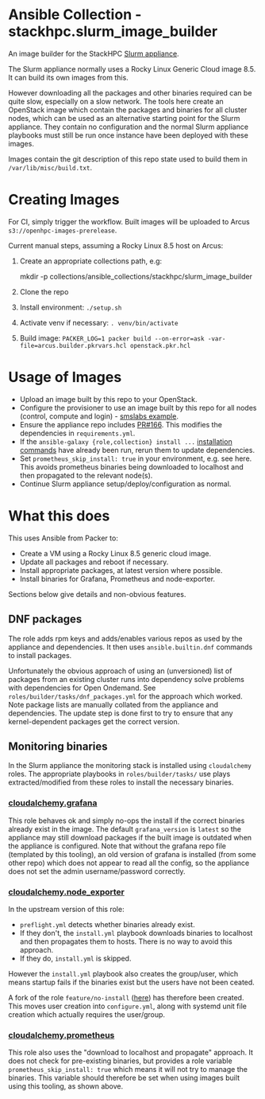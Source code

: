 # Ansible Collection - stackhpc.slurm_image_builder

An image builder for the StackHPC [Slurm appliance](https://github.com/stackhpc/ansible-slurm-appliance/).

The Slurm appliance normally uses a Rocky Linux Generic Cloud image 8.5. It can build its own images from this.

However downloading all the packages and other binaries required can be quite slow, especially on a slow network. The tools here create an OpenStack image which contain the packages and binaries for all cluster nodes, which can be used as an alternative starting point for the Slurm appliance. They contain no configuration and the normal Slurm appliance playbooks must still be run once instance have been deployed with these images.

Images contain the git description of this repo state used to build them in `/var/lib/misc/build.txt`.

# Creating Images

For CI, simply trigger the workflow. Built images will be uploaded to Arcus `s3://openhpc-images-prerelease`.

Current manual steps, assuming a Rocky Linux 8.5 host on Arcus:

1. Create an appropriate collections path, e.g:

    mkdir -p collections/ansible_collections/stackhpc/slurm_image_builder

1. Clone the repo
1. Install environment: `./setup.sh`
1. Activate venv if necessary: `. venv/bin/activate`
1. Build image: `PACKER_LOG=1 packer build --on-error=ask -var-file=arcus.builder.pkrvars.hcl openstack.pkr.hcl`

# Usage of Images

- Upload an image built by this repo to your OpenStack.
- Configure the provisioner to use an image built by this repo for all nodes (control, compute and login) - [smslabs example](https://github.com/stackhpc/ansible-slurm-appliance/commit/cc362e573f07829bcd6eb6475667cbf4ba26b58d).
- Ensure the appliance repo includes [PR#166](https://github.com/stackhpc/ansible-slurm-appliance/pull/166). This modifies the dependencies in `requirements.yml`.
- If the `ansible-galaxy {role,collection} install ...` [installation commands](https://github.com/stackhpc/ansible-slurm-appliance/#installation-on-deployment-host) have already been run, rerun them to update dependencies.
- Set `prometheus_skip_install: true` in your environment, e.g. see here. This avoids prometheus binaries being downloaded to localhost and then propagated to the relevant node(s).
- Continue Slurm appliance setup/deploy/configuration as normal.

# What this does
This uses Ansible from Packer to:
- Create a VM using a Rocky Linux 8.5 generic cloud image.
- Update all packages and reboot if necessary.
- Install appropriate packages, at latest version where possible.
- Install binaries for Grafana, Prometheus and node-exporter.

Sections below give details and non-obvious features.

## DNF packages

The role adds rpm keys and adds/enables various repos as used by the appliance and dependencies. It then uses `ansible.builtin.dnf` commands to install packages.

Unfortunately the obvious approach of using an (unversioned) list of packages from an existing cluster runs into dependency solve problems with dependencies for Open Ondemand. See `roles/builder/tasks/dnf_packages.yml` for the approach which worked. Note package lists are manually collated from the appliance and dependencies. The update step is done first to try to ensure that any kernel-dependent packages get the correct version.

## Monitoring binaries
In the Slurm appliance the monitoring stack is installed using `cloudalchemy` roles. The appropriate playbooks in `roles/builder/tasks/` use plays extracted/modified from these roles to install the necessary binaries.

### [cloudalchemy.grafana](https://github.com/cloudalchemy/ansible-grafana)

This role behaves ok and simply no-ops the install if the correct binaries already exist in the image. The default `grafana_version` is `latest` so the appliance may still download packages if the built image is outdated when the appliance is configured. Note that without the grafana repo file (templated by this tooling), an old version of grafana is installed (from some other repo) which does not appear to read all the config, so the appliance does not set the admin username/password correctly.

### [cloudalchemy.node_exporter](https://github.com/cloudalchemy/ansible-node-exporter)

In the upstream version of this role:
- `preflight.yml` detects whether binaries already exist.
- If they don't, the `install.yml` playbook downloads binaries to localhost and then propagates them to hosts. There is no way to avoid this approach.
- If they do, `install.yml` is skipped.

However the `install.yml` playbook also creates the group/user, which means startup fails if the binaries exist but the users have not been ceated.

A fork of the role `feature/no-install` ([here](https://github.com/stackhpc/ansible-node-exporter/tree/feature/no-install)) has therefore been created. This moves user creation into `configure.yml`, along with systemd unit file creation which actually requires the user/group.

### [cloudalchemy.prometheus](https://github.com/cloudalchemy/ansible-prometheus)

This role also uses the "download to localhost and propagate" approach. It does not check for pre-existing binaries, but provides a role variable `prometheus_skip_install: true` which means it will not try to manage the binaries. This variable should therefore be set when using images built using this tooling, as shown above.

